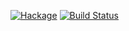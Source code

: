 [![Hackage](https://img.shields.io/hackage/v/OpenGL.svg)](https://hackage.haskell.org/package/OpenGL) [![Build Status](https://travis-ci.org/haskell-opengl/OpenGL.png?branch=classic)](https://travis-ci.org/haskell-opengl/OpenGL/branches)
